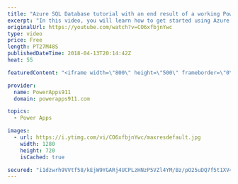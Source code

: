 ```yaml
---
title: "Azure SQL Database tutorial with an end result of a working PowerApps sql app"
excerpt: "In this video, you will learn how to get started using Azure SQL Databases. This video is focused on making sense to technical and non-technical users alike with a focus on getting you productive as quickly as possible.    If you are into PowerApps this is everything you need to know to go from building"
originalUrl: https://youtube.com/watch?v=CO6xfbjnYwc
type: video
price: Free
length: PT27M48S
publishedDateTime: 2018-04-13T20:14:42Z
heat: 55

featuredContent: "<iframe width=\"800\" height=\"500\" frameborder=\"0\" src=\"https://www.youtube.com/embed/CO6xfbjnYwc\" allow=\"accelerometer; autoplay; encrypted-media; gyroscope; picture-in-picture\" allowfullscreen></iframe>"

provider:
  name: PowerApps911
  domain: powerapps911.com

topics:
  - Power Apps

images:
  - url: https://i.ytimg.com/vi/CO6xfbjnYwc/maxresdefault.jpg
    width: 1280
    height: 720
    isCached: true

secured: "i1dzwrh9VVtf58/kEjW9YGARj4UCPLzHNzP5VZl4YM/Bz/pO25uDQ7f5t1XV4EyUptzLdlyMO2/8q0MoJlWEQwDEVJVSxOuuzuNaycQLQMKO4Ge6Cknreyt0dxsEronF2axi9K5mfsgBPHWgGnN0qIQvjAs1DSTdVBcHG7pQRNzv0ZuNa40231kB1jNDx43dFTxvUOiS7CMQTzdgXiNc6GhZvFG+66NbQQEyMRLhQPv90ak95iLU7uCD8/jSQrSOHR0L2I7AmpRMb0+RXWFs39YedRGMMwOqoDJHE8SC6xoFAHYsPMbWsV6tOMl1hvjn4ob1EYrB8UISgD7F5i+MqvqJRXuAVh10uZ53r064vdReWO9OPArA0GJbmHr+dac/idOXdDuGqJBkYAXOFGYHlzehdnWx/tI2J6H9kfDqPqw=;Df28PtsNFHBl0UAhPArXEw=="
---
```



